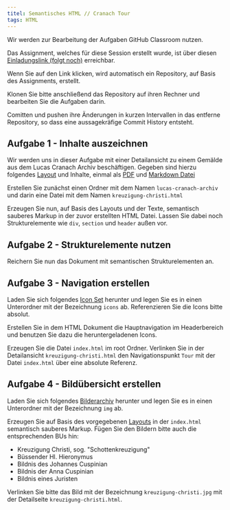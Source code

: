 ```yaml
---
titel: Semantisches HTML // Cranach Tour
tags: HTML
---
```


Wir werden zur Bearbeitung der Aufgaben GitHub Classroom nutzen.

Das Assignment, welches für diese Session erstellt wurde, ist über diesen [Einladungslink (folgt noch)]() erreichbar.

Wenn Sie auf den Link klicken, wird automatisch ein Repository, auf Basis des Assignments, erstellt.

Klonen Sie bitte anschließend das Repository auf ihren Rechner und bearbeiten Sie die Aufgaben darin.

Comitten und pushen ihre Änderungen in kurzen Intervallen in das entferne Repository, so dass eine aussagekräfige Commit History entsteht.

## Aufgabe 1 - Inhalte auszeichnen
Wir werden uns in dieser Aufgabe mit einer Detailansicht zu einem Gemälde aus dem Lucas Cranach Archiv beschäftigen. Gegeben sind hierzu folgendes  [Layout](../../material/frontend-development-1/session-1/aufgabe-1/layout-detailansicht.png) und Inhalte, einmal als [PDF](../../material/frontend-development-1/session-1/aufgabe-1/text-detailansicht.pdf) und [Markdown Datei](../../material/frontend-development-1/session-1/aufgabe-1/text-detailansicht.md)

Erstellen Sie zunächst einen Ordner mit dem Namen `lucas-cranach-archiv` und darin eine Datei mit dem Namen `kreuzigung-christi.html`

Erzeugen Sie nun, auf Basis des Layouts und der Texte, semantisch sauberes Markup in der zuvor erstellten HTML Datei. Lassen Sie dabei noch Strukturelemente wie `div`, `section` und `header` außen vor.

## Aufgabe 2 - Strukturelemente nutzen

Reichern Sie nun das Dokument mit semantischen Strukturelementen an. 

## Aufgabe 3 - Navigation erstellen

Laden Sie sich folgendes [Icon Set](../../material/frontend-development-1/session-1/aufgabe-3/icons.zip) herunter und legen Sie es in einen Unterordner mit der Bezeichnung `icons` ab. Referenzieren Sie die Icons bitte absolut.

Erstellen Sie in dem HTML Dokument die Hauptnavigation im Headerbereich und benutzen Sie dazu die heruntergeladenen Icons.

Erzeugen Sie die Datei `index.html` im root Ordner. Verlinken Sie in der Detailansicht `kreuzigung-christi.html` den Navigationspunkt `Tour` mit der Datei `index.html` über eine absolute Referenz. 

## Aufgabe 4 - Bildübersicht erstellen

Laden Sie sich folgendes [Bilderarchiv](../../material/frontend-development-1/session-1/aufgabe-4/img.zip) herunter und legen Sie es in einen Unterordner mit der Bezeichnung `img` ab.

Erzeugen Sie auf Basis des vorgegebenen [Layouts](../../material/frontend-development-1/session-1/aufgabe-4/layout-bilduebersicht.png) in der `index.html` semantisch sauberes Markup. Fügen Sie den Bildern bitte auch die entsprechenden BUs hin:

* Kreuzigung Christi, sog. "Schottenkreuzigung"
* Büssender Hl. Hieronymus
* Bildnis des Johannes Cuspinian
* Bildnis der Anna Cuspinian
* Bildnis eines Juristen

Verlinken Sie bitte das Bild mit der Bezeichnung `kreuzigung-christi.jpg` mit der Detailseite `kreuzigung-christi.html`.